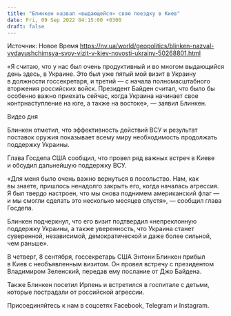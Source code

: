 ```yaml
---
title: "Блинкен назвал «выдающейся» свою поездку в Киев"
date: Fri, 09 Sep 2022 04:15:00 +0300
draft: false
---
```

Источник: Новое Время https://nv.ua/world/geopolitics/blinken-nazval-vydayushchimsya-svoy-vizit-v-kiev-novosti-ukrainy-50268801.html


«Я считаю, что у нас был очень продуктивный и во многом выдающийся день здесь, в Украине. Это был уже пятый мой визит в Украину в должности госсекретаря, и третий — с начала полномасштабного вторжения российских войск. Президент Байден считал, что было бы особенно важно приехать сейчас, когда Украина начинает свое контрнаступление на юге, а также на востоке», — заявил Блинкен.

 Видео дня   

Блинкен отметил, что эффективность действий ВСУ и результат поставок оружия показывает всему миру необходимость продолжать поддержку Украины.

Глава Госдепа США сообщил, что провел ряд важных встреч в Киеве и обсудил дальнейшую поддержку ВСУ.

«Для меня было очень важно вернуться в посольство. Нам, как вы знаете, пришлось ненадолго закрыть его, когда началась агрессия. Я был твердо настроен, что мы снова поднимем американский флаг — и мы смогли сделать это несколько месяцев спустя», — сообщил глава Госдепа.

Блинкен подчеркнул, что его визит подтвердил «непреклонную поддержку Украины, а также уверенность, что Украина станет суверенной, независимой, демократической и даже более сильной, чем раньше».

В четверг, 8 сентября, госсекретарь США Энтони Блинкен прибыл в Киев с необъявленным визитом. Он провел встречу с президентом Владимиром Зеленский, передав ему послание от Джо Байдена.

Также Блинкен посетил Ирпень и встретился в госпитале с детьми, которые пострадали от российской агрессии.

Присоединяйтесь к нам в соцсетях Facebook, Telegram и Instagram.
